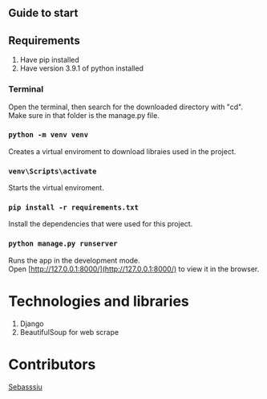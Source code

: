 ## Guide to start

## Requirements
1. Have pip installed
2. Have version 3.9.1 of python installed

### Terminal

Open the terminal, then search for the downloaded directory with "cd".
Make sure in that folder is the manage.py file.

### `python -m venv venv`
Creates a virtual enviroment to download libraies used in the project.

### `venv\Scripts\activate`
Starts the virtual enviroment.

### `pip install -r requirements.txt`

Install the dependencies that were used for this project.

### `python manage.py runserver`

Runs the app in the development mode.\
Open [http://127.0.0.1:8000/](http://127.0.0.1:8000/) to view it in the browser.

# Technologies and libraries
1. Django
2. BeautifulSoup for web scrape

# Contributors
<a href="https://github.com/Sebasssiu">Sebasssiu</a>

